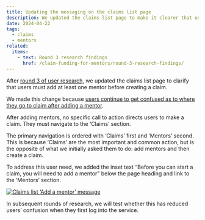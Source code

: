 ```yaml
---
title: Updating the messaging on the claims list page
description: We updated the claims list page to make it clearer that users need to add at least one mentor before creating a claim
date: 2024-04-22
tags:
  - claims
  - mentors
related:
  items:
    - text: Round 3 research findings
      href: /claim-funding-for-mentors/round-3-research-findings/
---
```


After [round 3 of user research](/claim-funding-for-mentors/round-3-research-findings/), we updated the claims list page to clarify that users must add at least one mentor before creating a claim.

We made this change because [users continue to get confused as to where they go to claim after adding a mentor](/claim-funding-for-mentors/round-3-research-findings/#users-continue-to-get-confused-as-to-where-they-go-to-claim-after-adding-a-mentor).

After adding mentors, no specific call to action directs users to make a claim. They must navigate to the ‘Claims’ section.

The primary navigation is ordered with ‘Claims’ first and ‘Mentors’ second. This is because ‘Claims’ are the most important and common action, but is the opposite of what we initially asked them to do: add mentors and then create a claim.

To address this user need, we added the inset text “Before you can start a claim, you will need to add a mentor” below the page heading and link to the ‘Mentors’ section.

[![Claims list ‘Add a mentor’ message](claims-list.png "Claims list ‘Add a mentor’ message")](claims-list.png)

In subsequent rounds of research, we will test whether this has reduced users’ confusion when they first log into the service.
